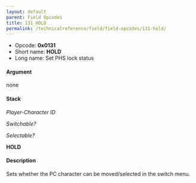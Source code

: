 ```yaml
---
layout: default
parent: Field Opcodes
title: 131_HOLD
permalink: /technicalreference/field/field-opcodes/131-hold/
---
```


-   Opcode: **0x0131**
-   Short name: **HOLD**
-   Long name: Set PHS lock status

#### Argument

none

#### Stack

  
*Player-Character ID*

*Switchable?*

*Selectable?*

**HOLD**

#### Description

Sets whether the PC character can be moved/selected in the switch menu.
